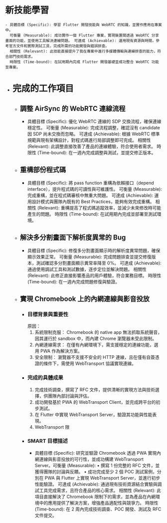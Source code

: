 # 新技能學習
	- 具體目標 (Specific): 學習 Flutter 開發技能與 WebRTC 的知識，並實作應用在專案中。
	  可衡量 (Measurable): 成功實作一個 Flutter 專案，實現裝置間透過 WebRTC 分享畫面的功能，並使用工具解決連線問題。 可達成 (Achievable): 運用現有資源與時間，參考官方文件和實際測試工具，完成所需的功能開發與錯誤排查。
	  相關性 (Relevant): 此技能直接提升了我在專案中進行多媒體傳輸與連線排查的能力，符合部門技術需求。 
	  時限性 (Time-bound): 在試用期內完成 Flutter 開發基礎並成功整合 WebRTC 功能至專案。
- # 完成的工作項目
	- ## 調整 AirSync 的 WebRTC 連線流程
		- 具體目標 (Specific): 優化 WebRTC 連線的 SDP 交換流程，確保連線穩定性。
		  可衡量 (Measurable): 完成流程調整，確認沒有 candidate 因 SDP 尚未交換而忽略。
		  可達成 (Achievable): 根據 WebRTC 標準規範與現有架構設計，對程式碼進行局部調整即可完成。
		  相關性 (Relevant): 此調整直接改善了產品的連線體驗，符合使用者需求。
		  時限性 (Time-bound): 在一週內完成調整與測試，並提交修正版本。
	- ## 重構部份程式碼
		- 具體目標 (Specific): 將 pass function 重構為依賴接口（depend interface），提升程式碼的可讀性與可維護性。
		  可衡量 (Measurable): 完成重構，並在程式碼審核中無重大問題。
		  可達成 (Achievable): 運用設計模式與團隊內既有的 Best Practices，能夠有效完成重構。
		  相關性 (Relevant): 重構提高了程式碼追蹤效率，並減少未來修改時可能產生的問題。
		  時限性 (Time-bound): 在試用期內完成並部署至測試環境。
	- ## 解決多分割畫面下解析度異常的 Bug
		- 具體目標 (Specific): 修復多分割畫面顯示時的解析度異常問題，確保顯示效果正常。
		  可衡量 (Measurable): 完成問題排查並提交修復版本，測試確認多分割畫面顯示異常率降至 0%。
		  可達成 (Achievable): 通過使用調試工具和測試數據，逐步定位並解決問題。
		  相關性 (Relevant): 此修正直接影響產品的用戶體驗，符合業務目標。
		  時限性 (Time-bound): 在一週內完成問題修復與驗證。
	- ## 實現 Chromebook 上的內網連線與影音投放
		- ### 目標背景與重要性
		  原因：
		  1.	系統限制克服： Chromebook 的 native app 無法抓取系統聲音，因其運行於 sandbox 中，而內建 Chrome 瀏覽器未受此限制。
		  2.	內網連線需求： 在僅有內網環境下，需支援穩定的連線功能，選用 PWA 作為解決方案。
		  3.	安全限制： 瀏覽器不支援不安全的 HTTP 連線，且在僅有自簽憑證的條件下，需使用 WebTransport 協議實現連線。
		- ### 完成的具體成果
		  1. 完成技術調查，撰寫了 RFC 文件，提供清晰的實現方法與技術選擇，供團隊內部討論與評估。
		  2. 成功開發基於 PWA 的 WebTransport Client，並完成跨平台的初步測試。
		  3. 在 Flutter 中實現 WebTransport Server，驗證其功能與性能表現。
		  4. WebTransport 限
		- ### SMART 目標描述
			- 具體目標 (Specific):
			  研究並驗證 Chromebook 透過 PWA 實現內網連線與影音投放的可行性，並成功構建 WebTransport Server。可衡量 (Measurable):
			  •	撰寫 1 份完整的 RFC 文件，並獲得團隊的討論與反饋。
			  •	成功完成至少 2 個 POC 測試案例，分別在 PWA 與 Flutter 上實現 WebTransport Server，並進行初步性能驗證。
			  可達成 (Achievable): 通過現有技術資源結合實驗與調試工具完成需求，且符合產品的核心需求。
			  相關性 (Relevant): 此項目直接解決了 Chromebook 限制下的需求，並為產品在內網環境中的應用提供了解決方案，增強產品適配性與競爭力。
			  時限性 (Time-bound): 在 2 周內完成技術調查、POC 開發、測試及 RFC 文件提交。